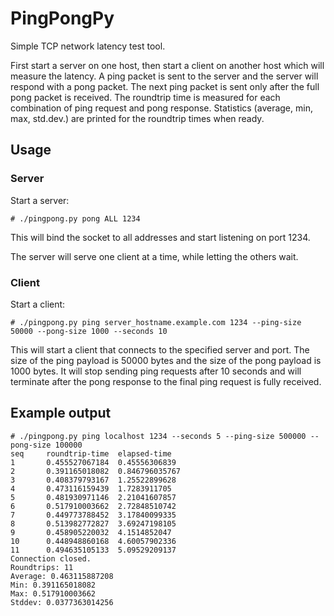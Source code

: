 # PingPongPy
Simple TCP network latency test tool.

First start a server on one host, then start a client on another host which will measure the latency.  A ping packet is sent to the server and the server will respond with a pong packet. The next ping packet is sent only after the full pong packet is received. The roundtrip time is measured for each combination of ping request and pong response. Statistics (average, min, max, std.dev.) are printed for the roundtrip times when ready.


## Usage

### Server
Start a server:
```
# ./pingpong.py pong ALL 1234
```
This will bind the socket to all addresses and start listening on port 1234.

The server will serve one client at a time, while letting the others wait.


### Client
Start a client:
```
# ./pingpong.py ping server_hostname.example.com 1234 --ping-size 50000 --pong-size 1000 --seconds 10
```
This will start a client that connects to the specified server and port. The size of the ping payload is 50000 bytes and the size of the pong payload is 1000 bytes. It will stop sending ping requests after 10 seconds and will terminate after the pong response to the final ping request is fully received.


## Example output
```
# ./pingpong.py ping localhost 1234 --seconds 5 --ping-size 500000 --pong-size 100000
seq     roundtrip-time  elapsed-time
1       0.455527067184  0.45556306839
2       0.391165018082  0.846796035767
3       0.408379793167  1.25522899628
4       0.473116159439  1.7283911705
5       0.481930971146  2.21041607857
6       0.517910003662  2.72848510742
7       0.449773788452  3.17840099335
8       0.513982772827  3.69247198105
9       0.458905220032  4.1514852047
10      0.448948860168  4.60057902336
11      0.494635105133  5.09529209137
Connection closed.
Roundtrips: 11
Average: 0.463115887208
Min: 0.391165018082
Max: 0.517910003662
Stddev: 0.0377363014256
```
